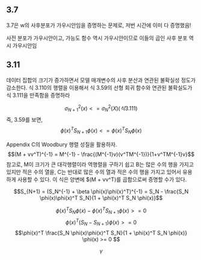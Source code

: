 ## 3.7
3.7은 w의 사후분포가 가우시안임을 증명하는 문제로, 
저번 시간에 이미 다 증명했음!

사전 분포가 가우시안이고, 가능도 함수 역시 가우시안이므로 이들의 곱인 사후 분포 역시 가우시안임

## 3.11
데이터 집합의 크기가 증가하면서 모델 매개변수의 사후 분산과 연관된 불확실성 정도가 감소한다. 
식 3.110의 행렬을 이용해서 식 3.59의 선형 회귀 함수와 연관된 불확실도가 식 3.111을 만족함을 증명하라

$$\sigma^2_{N+1} (x) <= \sigma^2_N(X)  (식 3.111)$$
즉, 3.59를 보면, 
$$\phi(x)^T S_{N+1} \phi(x)  <=  \phi(x)^T S_N \phi(x)$$

Appendix C의 Woodbury 행렬 성질을 활용하자. 
$$(M + vv^T)^{-1} = M^{-1} - \frac{(M^{-1}v)(v^TM^{-1})}{1+v^TM^{-1}v}$$
참고로, M이 크기가 큰 대각행렬이라 역행렬을 구하기 쉽고 B는 많은 수의 행을 가지고 있지만 적은 수의 열을, C는 반대로 많은 수의 열과 적은 수의 행을 가지고 있어서 유용하게 사용할 수 있다. 
이 식은 양변에 $(M + vv^T)를 곱함으로써 증명할 수가 있다. 


$$S_{N+1} = (S_N^{-1} + \beta \phi(x)\phi(x)^T)^{-1} = S_N - \frac{S_N \phi(x)\phi(x)^T S_N}{1 + \phi(x)^T S_N \phi(x)}$$

$$\phi(x)^T S_N \phi(x) - \phi(x)^T S_{N+1} \phi(x) >= 0 $$
$$\phi(x)^T (S_N - S_{N+1}) \phi(x) >= 0 $$
$$\phi(x)^T \frac{S_N \phi(x)\phi(x)^T S_N}{1 + \phi(x)^T S_N \phi(x)} \phi(x) >= 0 $$

$$\gamma $$

